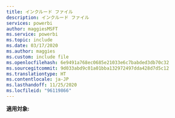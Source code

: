 ```yaml
---
title: インクルード ファイル
description: インクルード ファイル
services: powerbi
author: maggiesMSFT
ms.service: powerbi
ms.topic: include
ms.date: 03/17/2020
ms.author: maggies
ms.custom: include file
ms.openlocfilehash: 6e9491a768ec0685e21033e6c7babded3db70c32
ms.sourcegitcommit: 9d033abd9c01a01bba132972497dda428d7d5c12
ms.translationtype: HT
ms.contentlocale: ja-JP
ms.lasthandoff: 11/25/2020
ms.locfileid: "96119866"
---
```

**適用対象:**